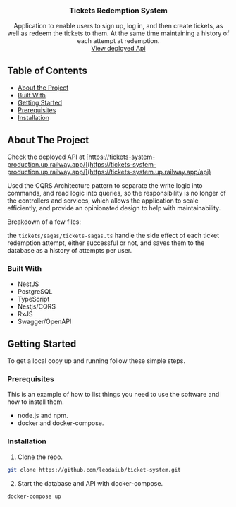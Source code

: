 <p align="center">
  <a href="https://github.com/leodaiub/ticket-system">
  </a>

  <h3 align="center">Tickets Redemption System</h3>

  <p align="center">
   Application to enable users to sign up, log in, and then create tickets, as well as redeem the tickets to them. At the same
   time maintaining a history of each attempt at redemption.
    <br />
    <a href="https://tickets-system.up.railway.app/api">View deployed Api</a>
  </p>
</p>



<!-- TABLE OF CONTENTS -->
## Table of Contents

  * [About the Project](#about-the-project)
  * [Built With](#built-with)
  * [Getting Started](#getting-started)
  * [Prerequisites](#prerequisites)
  * [Installation](#installation)


<!-- ABOUT THE PROJECT -->
## About The Project
Check the deployed API at [https://tickets-system-production.up.railway.app/](https://tickets-system-production.up.railway.app/](https://tickets-system.up.railway.app/api)

Used the CQRS Architecture pattern to separate the write logic into commands, and read logic into queries, so the responsibility is no longer of the controllers and services, which allows the application to scale efficiently, and provide an opinionated design to help with maintainability.

Breakdown of a few files:

the `tickets/sagas/tickets-sagas.ts` handle the side effect of each ticket redemption attempt, either successful or not, and saves them to the database as a history of attempts per user.

### Built With

* NestJS
* PostgreSQL
* TypeScript
* Nestjs/CQRS
* RxJS
* Swagger/OpenAPI

## Getting Started

To get a local copy up and running follow these simple steps.

### Prerequisites

This is an example of how to list things you need to use the software and how to install them.

* node.js and npm.
* docker and docker-compose.

### Installation

1. Clone the repo.
```sh
git clone https://github.com/leodaiub/ticket-system.git
```

2. Start the database and API with docker-compose.
```sh
docker-compose up
```
